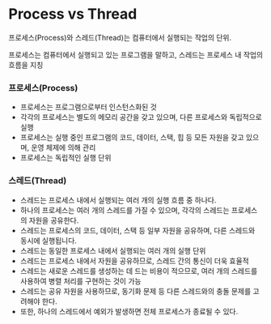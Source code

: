 # Process vs Thread

프로세스(Process)와 스레드(Thread)는 컴퓨터에서 실행되는 작업의 단위.

프로세스는 컴퓨터에서 실행되고 있는 프로그램을 말하고, 스레드는 프로세스 내 작업의 흐름을 지칭

### 프로세스(Process)
- 프로세스는 프로그램으로부터 인스턴스화된 것 
- 각각의 프로세스는 별도의 메모리 공간을 갖고 있으며, 다른 프로세스와 독립적으로 실행
- 프로세스는 실행 중인 프로그램의 코드, 데이터, 스택, 힙 등 모든 자원을 갖고 있으며, 운영 체제에 의해 관리
-  프로세스는 독립적인 실행 단위

### 스레드(Thread)
- 스레드는 프로세스 내에서 실행되는 여러 개의 실행 흐름 중 하나다. 
- 하나의 프로세스는 여러 개의 스레드를 가질 수 있으며, 각각의 스레드는 프로세스의 자원을 공유한다. 
- 스레드는 프로세스의 코드, 데이터, 스택 등 일부 자원을 공유하며, 다른 스레드와 동시에 실행됩니다.
- 스레드는 동일한 프로세스 내에서 실행되는 여러 개의 실행 단위
- 스레드는 프로세스 내에서 자원을 공유하므로, 스레드 간의 통신이 더욱 효율적
- 스레드는 새로운 스레드를 생성하는 데 드는 비용이 적으므로, 여러 개의 스레드를 사용하여 병렬 처리를 구현하는 것이 가능
- 스레드는 공유 자원을 사용하므로, 동기화 문제 등 다른 스레드와의 충돌 문제를 고려해야 한다.
- 또한, 하나의 스레드에서 예외가 발생하면 전체 프로세스가 종료될 수 있다.
